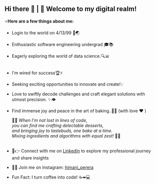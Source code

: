 ## Hi there 👋 | 🚀 Welcome to my digital realm!<br>

 ⭐<b>Here are a few things about me:</b>
 
- Login to the world on 4/13/99 🎂🌏

- Enthusiastic software engineering undergrad 🎓📚

- Eagerly exploring the world of data science.🔍📊
  <br><br>

- I'm wired for success🏆⚡

- Seeking exciting opportunities to innovate and create!💡

- Love to swiftly decode challenges and craft elegant solutions with utmost precision. ✨👁

- Find immense joy and peace in the art of baking..🧁🍪 (with love ❤ )<br>

  🍞💭<i> When I'm not lost in lines of code,<br>
  you can find me crafting delectable desserts,<br>
  and bringing joy to tastebuds, one bake at a time.<br>
  Mixing ingredients and algorithms with equal zest!</i> 🍰🤖
  <br><br>

- 🔖👉 Connect with me on [LinkedIn](https://www.linkedin.com/in/himani413/) to explore my professional journey and share insights

- 📸🦋 Join me on Instagram: [himani_perera](https://www.instagram.com/himani_perera/)

- Fun Fact: I turn coffee into code! ☕➡💻
